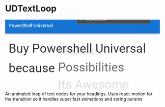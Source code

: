 # UDTextLoop
![Demo](https://raw.githubusercontent.com/psDevUK/UDTextLoop/main/UDTextLoop.gif)
An animated loop of text nodes for your headings. Uses react-motion for the transition so it handles super fast animations and spring params
